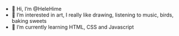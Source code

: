 - 👋 Hi, I’m @HeleHime
- 👀 I’m interested in art, I really like drawing, listening to music, birds, baking sweets
- 🌱 I’m currently learning HTML, CSS and Javascript

<!---
HeleHime/HeleHime is a ✨ special ✨ repository because its `README.md` (this file) appears on your GitHub profile.
You can click the Preview link to take a look at your changes.
--->
